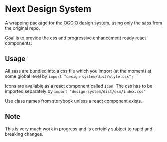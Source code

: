 # Next Design System

A wrapping package for the [OGCIO design system](https://storybook.design-system.ogcio.gov.ie/?path=/story/docs-get-started--page), using only the sass from the original repo.

Goal is to provide the css and progressive enhancement ready react components.

## Usage

All sass are bundled into a css file which you import (at the moment) at some global level by
`import "design-system/dist/style.css";`

Icons are available as a react component called `Icon`. The css has to be imported separately by
`import "design-system/dist/esm/index.css"`

Use class names from storybook unless a react component exists.

## Note
This is very much work in progress and is certainly subject to rapid and breaking changes.